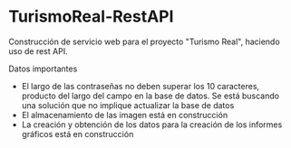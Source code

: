 # TurismoReal-RestAPI

Construcción de servicio web para el proyecto "Turismo Real", haciendo uso de rest API.

Datos importantes

- El largo de las contraseñas no deben superar los 10 caracteres, producto del largo del campo en la base de datos. Se está buscando una solución que no implique actualizar la base de datos
- El almacenamiento de las imagen está en construcción
- La creación y obtención de los datos para la creación de los informes gráficos está en construcción

